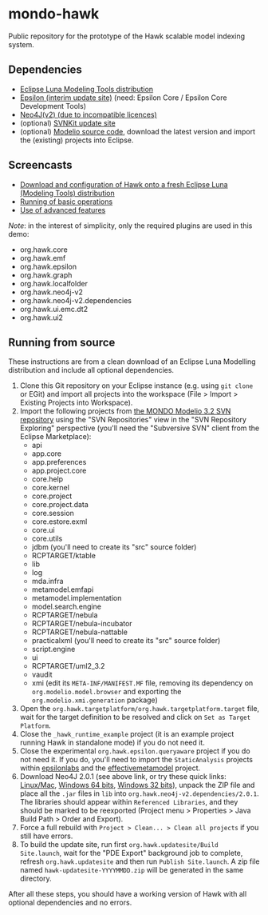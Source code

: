 mondo-hawk
==========

Public repository for the prototype of the Hawk scalable model indexing system.

Dependencies
------------

* [Eclipse Luna Modeling Tools distribution](https://eclipse.org/downloads/index-developer.php)
* [Epsilon (interim update site)](http://download.eclipse.org/epsilon/interim/) (need: Epsilon Core / Epsilon Core Development Tools)
* [Neo4J(v2) (due to incompatible licences)](http://neo4j.com/download/other-releases/)
* (optional) [SVNKit update site](http://eclipse.svnkit.com/1.8.x)
* (optional) [Modelio source code](https://opensourceprojects.eu/svn/p/mondo/code/trunk/modelio), download the latest version and import the (existing) projects into Eclipse.

Screencasts
-----------

* [Download and configuration of Hawk onto a fresh Eclipse Luna (Modeling Tools) distribution](https://www.youtube.com/watch?v=d_DqR-0v_4s)
* [Running of basic operations](https://www.youtube.com/watch?v=hQbkA0jmBTY)
* [Use of advanced features](https://www.youtube.com/watch?v=pGL2-lJ0HAg)

*Note*: in the interest of simplicity, only the required plugins are used in this demo:

* org.hawk.core
* org.hawk.emf
* org.hawk.epsilon
* org.hawk.graph
* org.hawk.localfolder
* org.hawk.neo4j-v2
* org.hawk.neo4j-v2.dependencies
* org.hawk.ui.emc.dt2
* org.hawk.ui2

Running from source
-------------------

These instructions are from a clean download of an Eclipse Luna Modelling distribution and include all optional dependencies.

1. Clone this Git repository on your Eclipse instance (e.g. using `git clone` or EGit) and import all projects into the workspace (File > Import > Existing Projects into Workspace).
2. Import the following projects from [the MONDO Modelio 3.2 SVN repository](https://opensourceprojects.eu/svn/p/mondo/code/trunk/modelio) using the "SVN Repositories" view in the "SVN Repository Exploring" perspective (you'll need the "Subversive SVN" client from the Eclipse Marketplace):
    * api
    * app.core
    * app.preferences
    * app.project.core
    * core.help
    * core.kernel
    * core.project
    * core.project.data
    * core.session
    * core.estore.exml
    * core.ui
    * core.utils
    * jdbm (you'll need to create its "src" source folder)
    * RCPTARGET/ktable
    * lib
    * log
    * mda.infra
    * metamodel.emfapi
    * metamodel.implementation
    * model.search.engine
    * RCPTARGET/nebula
    * RCPTARGET/nebula-incubator
    * RCPTARGET/nebula-nattable
    * practicalxml (you'll need to create its "src" source folder)
    * script.engine
    * ui
    * RCPTARGET/uml2_3.2
    * vaudit
    * xmi (edit its `META-INF/MANIFEST.MF` file, removing its dependency on `org.modelio.model.browser` and exporting the `org.modelio.xmi.generation` package)
4. Open the `org.hawk.targetplatform/org.hawk.targetplatform.target` file, wait for the target definition to be resolved and click on `Set as Target Platform`.
5. Close the `_hawk_runtime_example` project (it is an example project running Hawk in standalone mode) if you do not need it.
6. Close the experimental `org.hawk.epsilon.queryaware` project if you do not need it. If you do, you'll need to import the `StaticAnalysis` projects within [epsilonlabs](https://github.com/epsilonlabs/epsilonlabs) and the [effectivemetamodel](https://github.com/wrwei/org.eclipse.epsilon.labs.effectivemetamodel) project.
7. Download Neo4J 2.0.1 (see above link, or try these quick links: [Linux/Mac](http://info.neotechnology.com/download-thanks.html?edition=community&release=2.0.1&flavour=unix), [Windows 64 bits](http://info.neotechnology.com/download-thanks.html?edition=community&release=2.0.1&architecture=x64), [Windows 32 bits](http://info.neotechnology.com/download-thanks.html?edition=community&release=2.0.1&architecture=x32)), unpack the ZIP file and place all the `.jar` files in `lib` into `org.hawk.neo4j-v2.dependencies/2.0.1`. The libraries should appear within `Referenced Libraries`, and they should be marked to be reexported (Project menu > Properties > Java Build Path > Order and Export).
8. Force a full rebuild with `Project > Clean... > Clean all projects` if you still have errors.
9. To build the update site, run first `org.hawk.updatesite/Build Site.launch`, wait for the "PDE Export" background job to complete, refresh `org.hawk.updatesite` and then run `Publish Site.launch`. A zip file named `hawk-updatesite-YYYYMMDD.zip` will be generated in the same directory.

After all these steps, you should have a working version of Hawk with all optional dependencies and no errors.
